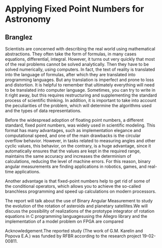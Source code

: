 # Applying Fixed Point Numbers for Astronomy

## Branglez

Scientists are concerned with describing the real world using mathematical abstractions. They often take the form of formulas, in many cases equations, differential, integral. However, it turns out very quickly that most of the real problems cannot be solved analytically. Then they have to be solved numerically, using computers. In fact, the text of reality is translated into the language of formulas, after which they are translated into programming languages. But any translation is imperfect and prone to loss and distortion. It is helpful to remember that ultimately everything will need to be translated into computer language. Sometimes, you can try to write in it right away, but this requires restructuring and supplementing the standard process of scientific thinking. In addition, it is important to take into account the peculiarities of the problem, which will determine the algorithms used and the types of data representations.

Before the widespread adoption of floating point numbers, a different standard, fixed point numbers, was widely used in scientific modeling. This format has many advantages, such as implementation elegance and computational speed, and one of the main drawbacks is the circular overflow behavior. However, in tasks related to measuring angles and other cyclic values, this behavior, on the contrary, is a huge advantage, since it automatically ensures that the values ​​are kept in the required range, maintains the same accuracy and increases the determinism of calculations, reducing the level of machine errors. For this reason, binary angular measurements are finding applications in robotics, games, and real-time applications.

Another advantage is that fixed-point numbers help to get rid of some of the conditional operators, which allows you to achieve the so-called branchless programming and speed up calculations on modern processors.

The report will talk about the use of Binary Angular Measurement to study the evolution of the rotation of asteroids and planetary satellites.We will discuss the possibility of realizations of the prototype integrator of rotation equations in C programming languages ​​using the Allegro library and the implementation of a model problem on FPGA are compared


Acknowledgement.The reported study (The work of G.M. Karelin and Popova E.A.) was funded by RFBR according to the research project 19-02-00811.
